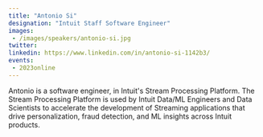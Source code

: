 ```yaml
---
title: "Antonio Si"
designation: "Intuit Staff Software Engineer"
images:
 - /images/speakers/antonio-si.jpg
twitter: 
linkedin: https://www.linkedin.com/in/antonio-si-1142b3/
events:
 - 2023online
---
```


Antonio is a software engineer, in Intuit's Stream Processing Platform. The Stream Processing Platform is used by Intuit Data/ML Engineers and Data Scientists to accelerate the development of Streaming applications that drive personalization, fraud detection, and ML insights across Intuit products.